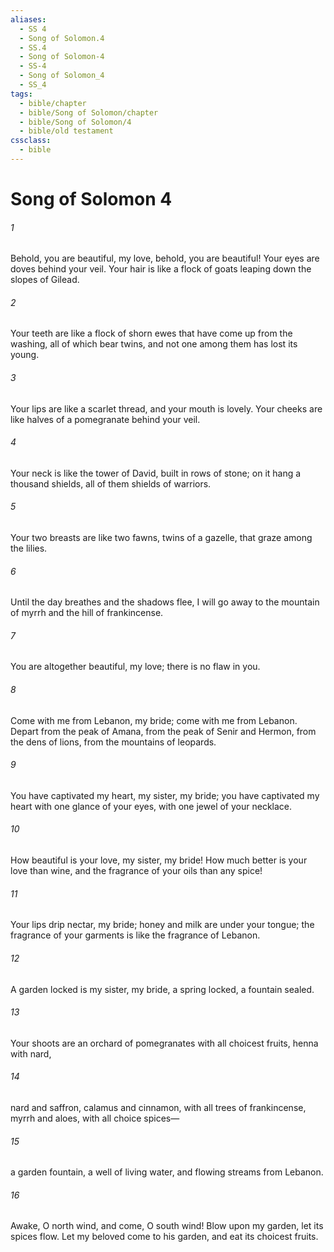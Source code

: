 ```yaml
---
aliases:
  - SS 4
  - Song of Solomon.4
  - SS.4
  - Song of Solomon-4
  - SS-4
  - Song of Solomon_4
  - SS_4
tags:
  - bible/chapter
  - bible/Song of Solomon/chapter
  - bible/Song of Solomon/4
  - bible/old testament
cssclass:
  - bible
---
```


# Song of Solomon 4

###### 1
Behold, you are beautiful, my love, behold, you are beautiful!   Your eyes are doves   behind your veil.   Your hair is like a flock of goats leaping down the slopes of Gilead.
###### 2
Your teeth are like a flock of shorn ewes that have come up from the washing, all of which bear twins, and not one among them has lost its young.
###### 3
Your lips are like a scarlet thread, and your mouth is lovely. Your cheeks are like halves of a pomegranate   behind your veil.
###### 4
Your neck is like the tower of David, built in rows of stone; on it hang a thousand shields, all of them shields of warriors.
###### 5
Your two breasts are like two fawns, twins of a gazelle, that graze among the lilies.
###### 6
Until the day breathes and the shadows flee, I will go away to the mountain of myrrh and the hill of frankincense.
###### 7
You are altogether beautiful, my love; there is no flaw in you.
###### 8
Come with me from Lebanon, my bride; come with me from Lebanon. Depart from the peak of Amana, from the peak of Senir and Hermon, from the dens of lions, from the mountains of leopards.
###### 9
You have captivated my heart, my sister, my bride; you have captivated my heart with one glance of your eyes, with one jewel of your necklace.
###### 10
How beautiful is your love, my sister, my bride! How much better is your love than wine, and the fragrance of your oils than any spice!
###### 11
Your lips drip nectar, my bride;   honey and milk are under your tongue; the fragrance of your garments is like the fragrance of Lebanon.
###### 12
A garden locked is my sister, my bride, a spring locked, a fountain sealed.
###### 13
Your shoots are an orchard of pomegranates with all choicest fruits,   henna with nard,
###### 14
nard and saffron, calamus and cinnamon, with all trees of frankincense,   myrrh and aloes, with all choice spices—
###### 15
a garden fountain, a well of living water, and flowing streams from Lebanon.
###### 16
Awake, O north wind, and come, O south wind! Blow upon my garden, let its spices flow.   Let my beloved come to his garden, and eat its choicest fruits.



